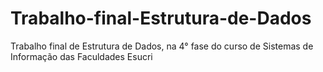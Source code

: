 # Trabalho-final-Estrutura-de-Dados
Trabalho final de Estrutura de Dados, na 4° fase do curso de Sistemas de Informação das Faculdades Esucri
